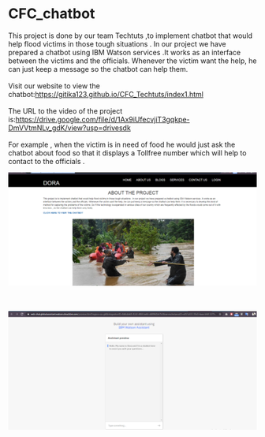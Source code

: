 # CFC_chatbot
This   project   is  done by our team Techtuts ,to   implement  chatbot  that would  help  flood  victims  in  those  tough  situations . In our  project  we  have  prepared  a  chatbot  using  IBM  Watson  services .It   works  as   an  interface  between   the  victims  and  the  officials. Whenever  the  victim want  the  help, he  can   just   keep  a  message  so  the  chatbot  can  help  them.<br><br>
Visit our website to view the chatbot:https://gitika123.github.io/CFC_Techtuts/index1.html<br><br>
The URL to the video of the project is:https://drive.google.com/file/d/1Ax9iUfecvjiT3gqkpe-DmVVtmNLv_gdK/view?usp=drivesdk
<br><br>
For  example , when the   victim  is in  need  of   food   he would  just   ask the  chatbot  about  food so  that  it  displays   a   Tollfree  number  which  will  help  to contact  to the  officials .

<img src="images\website.PNG">

<br><br>
<img src="images\chatbot.PNG">



